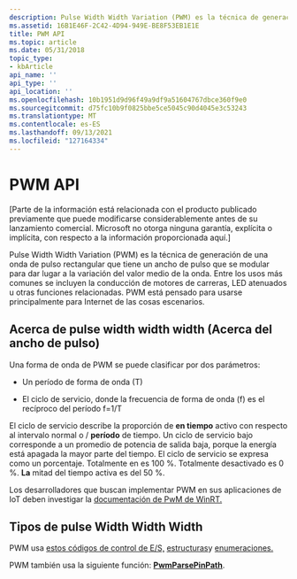 ```yaml
---
description: Pulse Width Width Variation (PWM) es la técnica de generación de una onda de pulso rectangular que tiene un ancho de pulso que se modular para dar lugar a la variación del valor medio de la onda.
ms.assetid: 16B1E46F-2C42-4D94-949E-BE8F53EB1E1E
title: PWM API
ms.topic: article
ms.date: 05/31/2018
topic_type:
- kbArticle
api_name: ''
api_type: ''
api_location: ''
ms.openlocfilehash: 10b1951d9d96f49a9df9a51604767dbce360f9e0
ms.sourcegitcommit: d75fc10b9f0825bbe5ce5045c90d4045e3c53243
ms.translationtype: MT
ms.contentlocale: es-ES
ms.lasthandoff: 09/13/2021
ms.locfileid: "127164334"
---
```

# <a name="pwm-api"></a>PWM API

\[Parte de la información está relacionada con el producto publicado previamente que puede modificarse considerablemente antes de su lanzamiento comercial. Microsoft no otorga ninguna garantía, explícita o implícita, con respecto a la información proporcionada aquí.\]

Pulse Width Width Variation (PWM) es la técnica de generación de una onda de pulso rectangular que tiene un ancho de pulso que se modular para dar lugar a la variación del valor medio de la onda. Entre los usos más comunes se incluyen la conducción de motores de carreras, LED atenuados u otras funciones relacionadas. PWM está pensado para usarse principalmente para Internet de las cosas escenarios.

## <a name="about-pulse-width-modulation"></a>Acerca de pulse width width width (Acerca del ancho de pulso)

Una forma de onda de PWM se puede clasificar por dos parámetros:

-   Un período de forma de onda (T)

-   El ciclo de servicio, donde la frecuencia de forma de onda (f) es el recíproco del período f=1/T

El ciclo de servicio describe la proporción de **en tiempo** activo con respecto al intervalo normal o /  **período** de tiempo. Un ciclo de servicio bajo corresponde a un promedio de potencia de salida baja, porque la energía está apagada la mayor parte del tiempo. El ciclo de servicio se expresa como un porcentaje. Totalmente en es 100 %. Totalmente desactivado es 0 %. **La** mitad del tiempo activa es del 50 %.

Los desarrolladores que buscan implementar PWM en sus aplicaciones de IoT deben investigar la [documentación de PwM de WinRT.](/uwp/api/windows.devices.pwm)

## <a name="pulse-width-modulation-types"></a>Tipos de pulse Width Width Width

PWM usa [estos códigos de control de E/S,](pwm-control-codes.md) [estructuras](pwm-structures.md)y [enumeraciones.](pwm-enumeration-types.md)

PWM también usa la siguiente función: [**PwmParsePinPath**](/windows-hardware/drivers/ddi/content/pwmutil/nf-pwmutil-pwmparsepinpath).

 

 
